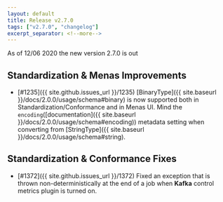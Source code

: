 ```yaml
---
layout: default
title: Release v2.7.0
tags: ["v2.7.0", "changelog"]
excerpt_separator: <!--more-->
---
```


As of 12/06 2020 the new version 2.7.0 is out
<!--more-->

## Standardization & Menas Improvements

- [#1235]({{ site.github.issues_url }}/1235) [BinaryType]({{ site.baseurl }}/docs/2.0.0/usage/schema#binary) is now supported 
both in Standardization/Conformance and in Menas UI. Mind the `encoding`([documentation]({{ site.baseurl }}/docs/2.0.0/usage/schema#encoding)) 
metadata setting when converting from [StringType]({{ site.baseurl }}/docs/2.0.0/usage/schema#string).

## Standardization & Conformance Fixes

- [#1372]({{ site.github.issues_url }}/1372) Fixed an exception that is thrown non-deterministically at the end of a job 
when **Kafka** control metrics plugin is turned on.
